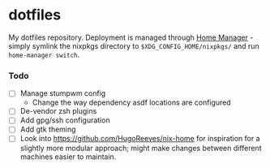# dotfiles

My dotfiles repository. Deployment is managed through [Home
Manager](https://github.com/rycee/home-manager/) - simply symlink the
nixpkgs directory to `$XDG_CONFIG_HOME/nixpkgs/` and run `home-manager
switch`.

### Todo
- [ ] Manage stumpwm config
  - Change the way dependency asdf locations are configured
- [ ] De-vendor zsh plugins
- [ ] Add gpg/ssh configuration
- [ ] Add gtk theming
- [ ] Look into https://github.com/HugoReeves/nix-home for inspiration
      for a slightly more modular approach; might make changes between
      different machines easier to maintain.
